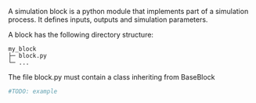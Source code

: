 A simulation block is a python module that implements part of a simulation process. It defines inputs, outputs and simulation parameters.

A block has the following directory structure:

```
my_block
├─ block.py
└─ ...
```

The file block.py must contain a class inheriting from BaseBlock

```python
#TODO: example
```